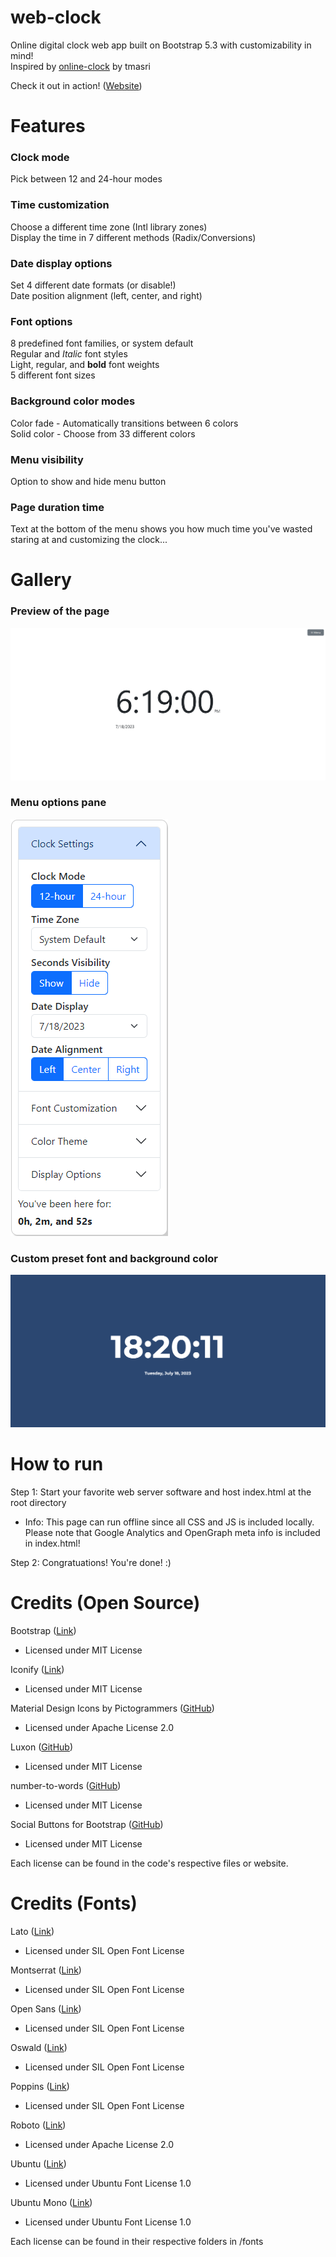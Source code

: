 # web-clock
 Online digital clock web app built on Bootstrap 5.3 with customizability in mind!  
 Inspired by [online-clock](https://github.com/tmasri/online-clock) by tmasri  
 
 Check it out in action! ([Website](https://online-clock.pages.dev))

# Features
### Clock mode
 Pick between 12 and 24-hour modes
### Time customization
 Choose a different time zone (Intl library zones)  
 Display the time in 7 different methods (Radix/Conversions)
### Date display options
 Set 4 different date formats (or disable!)  
 Date position alignment (left, center, and right)
### Font options
 8 predefined font families, or system default  
 Regular and _Italic_ font styles  
 Light, regular, and **bold** font weights  
 5 different font sizes
### Background color modes
 Color fade - Automatically transitions between 6 colors  
 Solid color - Choose from 33 different colors
### Menu visibility
 Option to show and hide menu button
### Page duration time
 Text at the bottom of the menu shows you how much time you've wasted staring at and customizing the clock...
 
# Gallery
### Preview of the page  
 ![A screenshot of the main web clock page. The time 6:19 PM and date of 7/18/2023 is shown against a white background.](/assets/images/main.png)  
### Menu options pane
 ![A screenshot of the menu options panel when open. The "Clock Settings" section is expanded.](/assets/images/menu.png)  
### Custom preset font and background color
 ![A screenshot of the main web clock page with the Montserrat Bold font and weight, a different date format, and centered date alignment chosen.](/assets/images/customizable.png)
 

# How to run
 Step 1: Start your favorite web server software and host index.html at the root directory  
 - Info: This page can run offline since all CSS and JS is included locally. Please note that Google Analytics and OpenGraph meta info is included in index.html!

 Step 2: Congratuations! You're done! :)
 
# Credits (Open Source)
 
 Bootstrap ([Link](https://getbootstrap.com/))
 - Licensed under MIT License
 
 Iconify ([Link](https://iconify.design))
 - Licensed under MIT License
 
 Material Design Icons by Pictogrammers ([GitHub](https://github.com/Templarian/MaterialDesign))
 - Licensed under Apache License 2.0
 
 Luxon ([GitHub](https://github.com/moment/luxon))
 - Licensed under MIT License
 
 number-to-words ([GitHub](https://github.com/marlun78/number-to-words))
 - Licensed under MIT License
 
 Social Buttons for Bootstrap ([GitHub](https://github.com/lipis/bootstrap-social))
 - Licensed under MIT License
 
 Each license can be found in the code's respective files or website.
 
# Credits (Fonts)
 
 Lato ([Link](https://fonts.google.com/specimen/Lato))
 - Licensed under SIL Open Font License
 
 Montserrat ([Link](https://fonts.google.com/specimen/Montserrat))
 - Licensed under SIL Open Font License
 
 Open Sans ([Link](https://fonts.google.com/specimen/Open+Sans))
 - Licensed under SIL Open Font License
 
 Oswald ([Link](https://fonts.google.com/specimen/Oswald))
 - Licensed under SIL Open Font License
 
 Poppins ([Link](https://fonts.google.com/specimen/Poppins))
 - Licensed under SIL Open Font License
 
 Roboto ([Link](https://fonts.google.com/specimen/Roboto))
 - Licensed under Apache License 2.0
 
 Ubuntu ([Link](https://fonts.google.com/specimen/Ubuntu))
 - Licensed under Ubuntu Font License 1.0
 
 Ubuntu Mono ([Link](https://fonts.google.com/specimen/Ubuntu+Mono))
 - Licensed under Ubuntu Font License 1.0
 
 Each license can be found in their respective folders in /fonts
